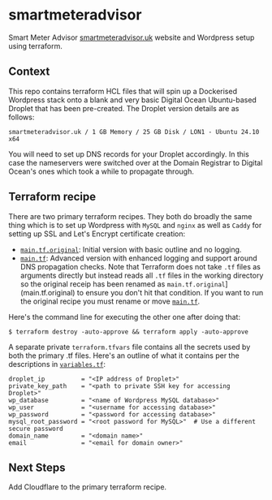 # smartmeteradvisor
Smart Meter Advisor [smartmeteradvisor.uk](https://smartmeteradvisor.uk) website and Wordpress setup using terraform.

## Context
This repo contains terraform HCL files that will spin up a Dockerised Wordpress stack onto a blank and very basic Digital Ocean Ubuntu-based Droplet that has been pre-created.  The Droplet version details are as follows:  
```
smartmeteradvisor.uk / 1 GB Memory / 25 GB Disk / LON1 - Ubuntu 24.10 x64
```
You will need to set up DNS records for your Droplet accordingly.  In this case the nameservers were switched over at the Domain Registrar to Digital Ocean's ones which took a while to propagate through.

## Terraform recipe
There are two primary terraform recipes.  They both do broadly the same thing which is to set up Wordpress with `MySQL` and `nginx` as well as `Caddy` for setting up SSL and Let's Encrypt certificate creation:
* [`main.tf.original`](main.tf.original): Initial version with basic outline and no logging.
* [`main.tf`](main.tf): Advanced version with enhanced logging and support around DNS propagation checks.
Note that Terraform does not take `.tf` files as arguments directly but instead reads all `.tf` files in the working directory so the original receip has been renamed as `main.tf.original`](main.tf.original) to ensure you don't hit that condition.  If you want to run the original recipe you must rename or move [`main.tf`](main.tf).

Here's the command line for executing the other one after doing that:
```
$ terraform destroy -auto-approve && terraform apply -auto-approve
```
A separate private `terraform.tfvars` file contains all the secrets used by both the primary .tf files.  Here's an outline of what it contains per the descriptions in [`variables.tf`](variables.tf):
```
droplet_ip          = "<IP address of Droplet>"
private_key_path    = "<path to private SSH key for accessing Droplet>"
wp_database         = "<name of Wordpress MySQL database>"
wp_user             = "<username for accessing database>"
wp_password         = "<password for accessing database>"
mysql_root_password = "<root password for MySQL>"  # Use a different secure password
domain_name         = "<domain name>"
email               = "<email for domain owner>"
```

## Next Steps
Add Cloudflare to the primary terraform recipe.
